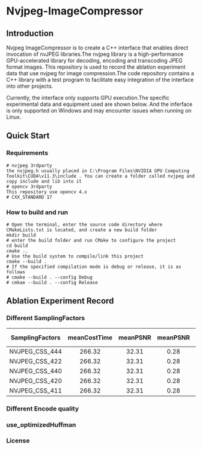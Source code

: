 # Nvjpeg-ImageCompressor
## Introduction
Nvjpeg ImageCompressor is to create a C++ interface that enables direct invocation of nvJPEG libraries.The nvjpeg library is a high-performance GPU-accelerated library for decoding, encoding and transcoding JPEG format images. This repository is used to record the ablation experiment data that use nvjpeg for image compression.The code repository contains a C++ library with a test program to facilitate easy integration of the interface into other projects.

Currently, the interface only supports GPU execution.The specific experimental data and equipment used are shown below. And the inferface is only supported on Windows and may encounter issues when running on Linux.

## Quick Start

### Requirements
``` 
# nvjpeg 3rdparty
the nvjpeg.h usually placed in C:\Program Files\NVIDIA GPU Computing Toolkit\CUDA\v11.3\include . You can create a folder called nvjpeg and copy include and lib into it
# opencv 3rdparty
This repository use opencv 4.x
# CXX_STANDARD 17
```

### How to build and run
```
# Open the terminal, enter the source code directory where CMakeLists.txt is located, and create a new build folder
mkdir build
# enter the build folder and run CMake to configure the project
cd build
cmake ..
# Use the build system to compile/link this project
cmake --build .
# If the specified compilation mode is debug or release, it is as follows
# cmake --build . --config Debug
# cmkae --build . --config Release
```

## Ablation Experiment Record
### Different SamplingFactors
| SamplingFactors | meanCostTime | meanPSNR | meanPSNR | compression Ratio |
| :--------------:| :------------: | :---------: | :--------: | :-------: |
| NVJPEG_CSS_444 | 266.32 | 32.31 | 0.28 |
| NVJPEG_CSS_422 | 266.32 | 32.31 | 0.28 |
| NVJPEG_CSS_440 | 266.32 | 32.31 | 0.28 |
| NVJPEG_CSS_420 | 266.32 | 32.31 | 0.28 |
| NVJPEG_CSS_411 | 266.32 | 32.31 | 0.28 |

### Different Encode quality

### use_optimizedHuffman

### License
